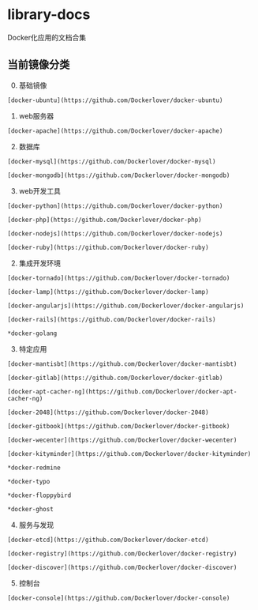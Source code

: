# library-docs
Docker化应用的文档合集

## 当前镜像分类

  0. 基础镜像
  
    [docker-ubuntu](https://github.com/Dockerlover/docker-ubuntu)

  1. web服务器
  
    [docker-apache](https://github.com/Dockerlover/docker-apache)
  
  2. 数据库
  
    [docker-mysql](https://github.com/Dockerlover/docker-mysql)
    
    [docker-mongodb](https://github.com/Dockerlover/docker-mongodb)
  
  3. web开发工具
  
    [docker-python](https://github.com/Dockerlover/docker-python)
    
    [docker-php](https://github.com/Dockerlover/docker-php)
    
    [docker-nodejs](https://github.com/Dockerlover/docker-nodejs)
    
    [docker-ruby](https://github.com/Dockerlover/docker-ruby)
  
  2. 集成开发环境
  
    [docker-tornado](https://github.com/Dockerlover/docker-tornado)
    
    [docker-lamp](https://github.com/Dockerlover/docker-lamp)
    
    [docker-angularjs](https://github.com/Dockerlover/docker-angularjs)

    [docker-rails](https://github.com/Dockerlover/docker-rails)
    
    *docker-golang
  
  3. 特定应用
    
    [docker-mantisbt](https://github.com/Dockerlover/docker-mantisbt)
    
    [docker-gitlab](https://github.com/Dockerlover/docker-gitlab)
    
    [docker-apt-cacher-ng](https://github.com/Dockerlover/docker-apt-cacher-ng)

    [docker-2048](https://github.com/Dockerlover/docker-2048)
    
    [docker-gitbook](https://github.com/Dockerlover/docker-gitbook)
    
    [docker-wecenter](https://github.com/Dockerlover/docker-wecenter)
    
    [docker-kityminder](https://github.com/Dockerlover/docker-kityminder)
    
    *docker-redmine
    
    *docker-typo
    
    *docker-floppybird
    
    *docker-ghost
    
  4. 服务与发现
  
    [docker-etcd](https://github.com/Dockerlover/docker-etcd)
    
    [docker-registry](https://github.com/Dockerlover/docker-registry)
    
    [docker-discover](https://github.com/Dockerlover/docker-discover)
  
  5. 控制台
  
    [docker-console](https://github.com/Dockerlover/docker-console)
